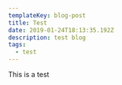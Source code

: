 ```yaml
---
templateKey: blog-post
title: Test
date: 2019-01-24T18:13:35.192Z
description: test blog
tags:
  - test
---
```

This is a test
